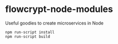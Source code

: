 # flowcrypt-node-modules

Useful goodies to create microservices in Node

```
npm run-script install
npm run-script build
```
